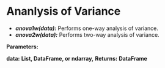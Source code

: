 # Ananlysis of Variance

- ***anova1w(data):***  Performs one-way analysis of variance.
- ***anova2w(data):***  Performs two-way analysis of variance.

**Parameters:**

**data:** **List, DataFrame, or ndarray,**
**Returns:** **DataFrame**
